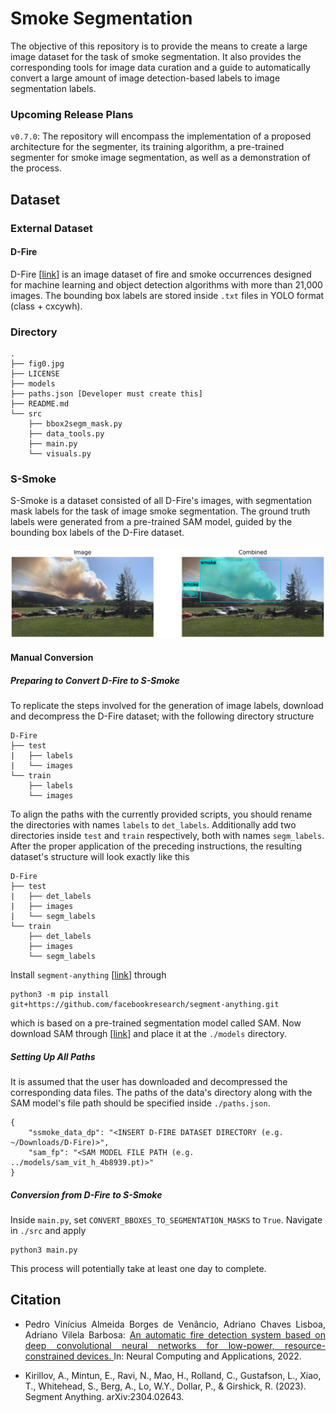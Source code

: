 # Smoke Segmentation

The objective of this repository is to provide the means to create a large image dataset for the task of smoke segmentation. It also provides the corresponding tools for image data curation and a guide to automatically convert a large amount of image detection-based labels to image segmentation labels.

### Upcoming Release Plans

`v0.7.0`: The repository will encompass the implementation of a proposed architecture for the segmenter, its training algorithm, a pre-trained segmenter for smoke image segmentation, as well as a demonstration of the process.

## Dataset

### External Dataset

#### D-Fire

D-Fire [[link](https://github.com/gaiasd/DFireDataset)] is an image dataset of fire and smoke occurrences designed for machine learning and object detection algorithms with more than 21,000 images. The bounding box labels are stored inside `.txt` files in YOLO format (class + cxcywh).

### Directory

```
.
├── fig0.jpg
├── LICENSE
├── models
├── paths.json [Developer must create this]
├── README.md
└── src
    ├── bbox2segm_mask.py
    ├── data_tools.py
    ├── main.py
    └── visuals.py
```

### S-Smoke

S-Smoke is a dataset consisted of all D-Fire's images, with segmentation mask labels for the task of image smoke segmentation. The ground truth labels were generated from a pre-trained SAM model, guided by the bounding box labels of the D-Fire dataset.

![](./fig0.jpg)

#### Manual Conversion

##### Preparing to Convert D-Fire to S-Smoke

To replicate the steps involved for the generation of image labels, download and decompress the D-Fire dataset; with the following directory structure
```
D-Fire
├── test
|   ├── labels
|   └── images
└── train
    ├── labels
    └── images
```
To align the paths with the currently provided scripts, you should rename the directories with names `labels` to `det_labels`. Additionally add two directories inside `test` and `train` respectively, both with names `segm_labels`. After the proper application of the preceding instructions, the resulting dataset's structure will look exactly like this
```
D-Fire
├── test
|   ├── det_labels
|   ├── images
|   └── segm_labels
└── train
    ├── det_labels
    ├── images
    └── segm_labels
```
Install `segment-anything` [[link](https://github.com/facebookresearch/segment-anything)] through
```
python3 -m pip install git+https://github.com/facebookresearch/segment-anything.git
```
which is based on a pre-trained segmentation model called SAM. Now download SAM through [[link](https://dl.fbaipublicfiles.com/segment_anything/sam_vit_h_4b8939.pth)] and place it at the `./models` directory.

##### Setting Up All Paths

It is assumed that the user has downloaded and decompressed the corresponding data files. The paths of the data's directory along with the SAM model's file path should be specified inside `./paths.json`.
```
{
    "ssmoke_data_dp": "<INSERT D-FIRE DATASET DIRECTORY (e.g. ~/Downloads/D-Fire)>",
    "sam_fp": "<SAM MODEL FILE PATH (e.g. ../models/sam_vit_h_4b8939.pt)>"
}
```

##### Conversion from D-Fire to S-Smoke

Inside `main.py`, set `CONVERT_BBOXES_TO_SEGMENTATION_MASKS` to `True`. Navigate in `./src` and apply
```
python3 main.py
```
This process will potentially take at least one day to complete.

## Citation

- <p align="justify">Pedro Vinícius Almeida Borges de Venâncio, Adriano Chaves Lisboa, Adriano Vilela Barbosa: <a href="https://link.springer.com/article/10.1007/s00521-022-07467-z"> An automatic fire detection system based on deep convolutional neural networks for low-power, resource-constrained devices. </a> In: Neural Computing and Applications, 2022.</p>

- Kirillov, A., Mintun, E., Ravi, N., Mao, H., Rolland, C., Gustafson, L., Xiao, T., Whitehead, S., Berg, A., Lo, W.Y., Dollar, P., & Girshick, R. (2023). Segment Anything. arXiv:2304.02643.


